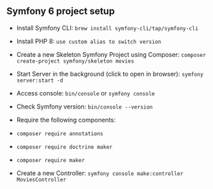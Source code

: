 ## Symfony 6 project setup

- Install Symfony CLI: `brew install symfony-cli/tap/symfony-cli`

- Install PHP 8: `use custom alias to switch version`

- Create a new Skeleton Symfony Project using Composer: `composer create-project symfony/skeleton movies`

- Start Server in the background (click to open in browser): `symfony server:start -d`

- Access console: `bin/console` or `symfony console`
- Check Symfony version: `bin/console --version`

- Require the following components:
- `composer require annotations`
- `composer require doctrine maker`
- `composer require maker`

- Create a new Controller: `symfony console make:controller MoviesController`